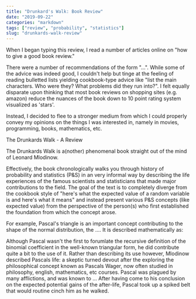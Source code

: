 ```yaml
---
title: "Drunkard's Walk: Book Review"
date: "2019-09-22"
categories: "markdown"
tags: ["review", "probability", "statistics"]
slug: "drunkards-walk-review"
---
```


When I began typing this review, I read a number of articles online on "how to give a good book review." 

There were a number of recommendations of the form "...". While some of the advice was indeed good, 
I couldn't help but tinge at the feeling of reading bulletted lists yielding cookbook-type 
advice like "list the main characters. Who were they? What problems did they run into?". I felt 
equally disparate upon thinking that most book reviews on shopping sites (e.g. amazon) reduce 
the nuances of the book down to 10 point rating system visualized as 'stars'. 

Instead, I decided to flee to a stronger medium from which I could properly convey my opinions on the
things I was interested in, namely in movies, programming, books, mathematics, etc. 


The Drunkards Walk - A Review 

The Drunkards Walk is a(nother) phenomenal book straight out of the mind of Leonard Mlodinow. 

Effectively, the book chronologically walks you through history of probability and statistics (P&S) in an 
very informal way by describing the life experiences of the famous scientists and statisticians that 
made major contributions to the field. The goal of the text is to completely diverge from the cookbook 
style of "here's what the expected value of a random variable is and here's what it means" and instead 
present various P&S concepts (like expected value) from the perspective of the person(s) who first 
established the foundation from which the concept arose. 

For example, Pascal's triangle is an important concept contributing to the shape of the normal distribution, 
the .... It is described mathematically as: 

Although Pascal wasn't the first to forumlate the recursive definition of the binomial coefficient in the 
well-known triangular form, he did contribute quite a bit to the use of it. Rather than describing its 
use however, Mlodinow described Pascals life: a skeptic turned devout after the exploring the 
philosophical concept known as Pascals Wager, now often studied in philosophy, english, mathematics, etc courses. 
Pascal was plagued by many afflictions, and was known to ...
After having come to his conclusion on the expected potential gains of the after-life, Pascal took up 
a spiked belt that would routine cinch him as he walked.




